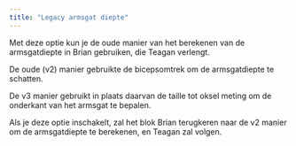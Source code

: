 ```yaml
---
title: "Legacy armsgat diepte"
---
```


Met deze optie kun je de oude manier van het berekenen van de armsgatdiepte in Brian gebruiken, die Teagan verlengt.

De oude (v2) manier gebruikte de bicepsomtrek om de armsgatdiepte te schatten.

De v3 manier gebruikt in plaats daarvan de taille tot oksel meting om de onderkant van het armsgat te bepalen.

Als je deze optie inschakelt, zal het blok Brian terugkeren naar de v2 manier om de armsgatdiepte te berekenen, en Teagan zal volgen.
